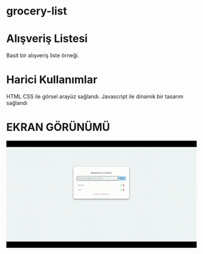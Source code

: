 # grocery-list


<h1> Alışveriş Listesi</h1>

Basit bir alışveriş liste örneği.


<h1> Harici Kullanımlar </h1>

HTML CSS ile görsel arayüz sağlandı. 
Javascript ile dinamik bir tasarım sağlandı

<h1> EKRAN GÖRÜNÜMÜ</h1>

![](grocery-list.gif)